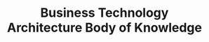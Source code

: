 ---
title: "Business Technology </br>Architecture Body of Knowledge"
keywords: BTABoK
sidebar: mydoc_sidebar
permalink: index.html
---